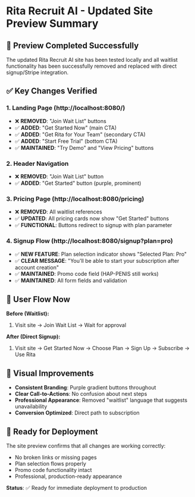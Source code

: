 # Rita Recruit AI - Updated Site Preview Summary

## 🎯 **Preview Completed Successfully**

The updated Rita Recruit AI site has been tested locally and all waitlist functionality has been successfully removed and replaced with direct signup/Stripe integration.

## ✅ **Key Changes Verified**

### **1. Landing Page (http://localhost:8080/)**
- ❌ **REMOVED**: "Join Wait List" buttons
- ✅ **ADDED**: "Get Started Now" (main CTA)
- ✅ **ADDED**: "Get Rita for Your Team" (secondary CTA)
- ✅ **ADDED**: "Start Free Trial" (bottom CTA)
- ✅ **MAINTAINED**: "Try Demo" and "View Pricing" buttons

### **2. Header Navigation**
- ❌ **REMOVED**: "Join Wait List" button
- ✅ **ADDED**: "Get Started" button (purple, prominent)

### **3. Pricing Page (http://localhost:8080/pricing)**
- ❌ **REMOVED**: All waitlist references
- ✅ **UPDATED**: All pricing cards now show "Get Started" buttons
- ✅ **FUNCTIONAL**: Buttons redirect to signup with plan parameter

### **4. Signup Flow (http://localhost:8080/signup?plan=pro)**
- ✅ **NEW FEATURE**: Plan selection indicator shows "Selected Plan: Pro"
- ✅ **CLEAR MESSAGE**: "You'll be able to start your subscription after account creation"
- ✅ **MAINTAINED**: Promo code field (HAP-PENIS still works)
- ✅ **MAINTAINED**: All form fields and validation

## 🔄 **User Flow Now**

**Before (Waitlist):**
1. Visit site → Join Wait List → Wait for approval

**After (Direct Signup):**
1. Visit site → Get Started Now → Choose Plan → Sign Up → Subscribe → Use Rita

## 🎨 **Visual Improvements**

- **Consistent Branding**: Purple gradient buttons throughout
- **Clear Call-to-Actions**: No confusion about next steps
- **Professional Appearance**: Removed "waitlist" language that suggests unavailability
- **Conversion Optimized**: Direct path to subscription

## 🚀 **Ready for Deployment**

The site preview confirms that all changes are working correctly:
- No broken links or missing pages
- Plan selection flows properly
- Promo code functionality intact
- Professional, production-ready appearance

**Status**: ✅ Ready for immediate deployment to production
